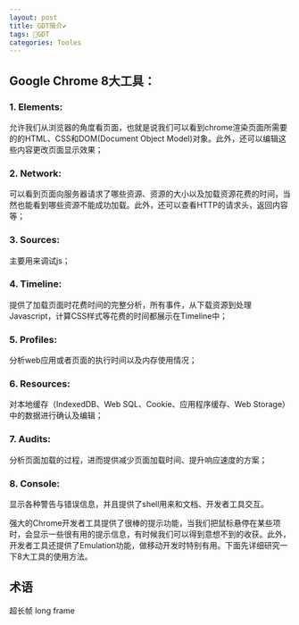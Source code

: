 ```yaml
---
layout: post
title: GDT简介✔︎
tags: 💯GDT
categories: Tooles
---
```



## Google Chrome 8大工具：

### 1.  Elements:
允许我们从浏览器的角度看页面，也就是说我们可以看到chrome渲染页面所需要的的HTML、CSS和DOM(Document Object Model)对象。此外，还可以编辑这些内容更改页面显示效果；  

### 2.  Network:
可以看到页面向服务器请求了哪些资源、资源的大小以及加载资源花费的时间，当然也能看到哪些资源不能成功加载。此外，还可以查看HTTP的请求头，返回内容等；  

### 3.  Sources:
主要用来调试js；  

### 4.  Timeline:
提供了加载页面时花费时间的完整分析，所有事件，从下载资源到处理Javascript，计算CSS样式等花费的时间都展示在Timeline中；  

### 5.  Profiles:
分析web应用或者页面的执行时间以及内存使用情况；  

### 6.  Resources:
对本地缓存（IndexedDB、Web SQL、Cookie、应用程序缓存、Web Storage）中的数据进行确认及编辑；  

### 7.  Audits:
分析页面加载的过程，进而提供减少页面加载时间、提升响应速度的方案；  

### 8.  Console:
显示各种警告与错误信息，并且提供了shell用来和文档、开发者工具交互。  

强大的Chrome开发者工具提供了很棒的提示功能，当我们把鼠标悬停在某些项时，会显示一些很有用的提示信息，有时候我们可以得到意想不到的收获。此外，开发者工具还提供了Emulation功能，做移动开发时特别有用。下面先详细研究一下8大工具的使用方法。





## 术语
超长帧  long frame